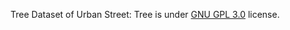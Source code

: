 Tree Dataset of Urban Street: Tree is under [GNU GPL 3.0](https://www.gnu.org/licenses/gpl-3.0.en.html) license.